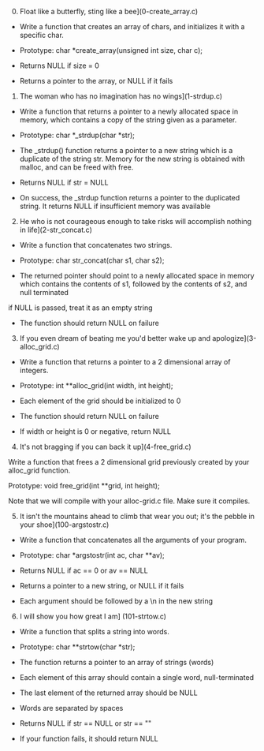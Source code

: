0. Float like a butterfly, sting like a bee](0-create_array.c)
                
                
- Write a function that creates an array of chars, and initializes it with a specific char.
                
                
- Prototype: char *create_array(unsigned int size, char c);
                
- Returns NULL if size = 0
                
- Returns a pointer to the array, or NULL if it fails
                
                
1. The woman who has no imagination has no wings](1-strdup.c)
                
                
- Write a function that returns a pointer to a newly allocated space in memory, which contains a copy of the string given as a parameter.
                
                
- Prototype: char *_strdup(char *str);
                
- The _strdup() function returns a pointer to a new string which is a duplicate of the string str. Memory for the new string is obtained with malloc, and can be freed with free.
                
- Returns NULL if str = NULL
                
- On success, the _strdup function returns a pointer to the duplicated string. It returns NULL if insufficient memory was available
                
                
2. He who is not courageous enough to take risks will accomplish nothing in life](2-str_concat.c)
                
                
- Write a function that concatenates two strings.
                
                
- Prototype: char str_concat(char s1, char s2);
                
- The returned pointer should point to a newly allocated space in memory which contains the contents of s1, followed by the contents of s2, and null terminated
                
if NULL is passed, treat it as an empty string
                
- The function should return NULL on failure
                
                
3. If you even dream of beating me you'd better wake up and apologize](3-alloc_grid.c)
                
                
- Write a function that returns a pointer to a 2 dimensional array of integers.
                
                
- Prototype: int **alloc_grid(int width, int height);
                
- Each element of the grid should be initialized to 0
                
- The function should return NULL on failure
                
- If width or height is 0 or negative, return NULL
                
                
4. It's not bragging if you can back it up](4-free_grid.c)
                
                
Write a function that frees a 2 dimensional grid previously created by your alloc_grid function.
                
                
Prototype: void free_grid(int **grid, int height);
                
Note that we will compile with your alloc-grid.c file. Make sure it compiles.
                
                
5. It isn't the mountains ahead to climb that wear you out; it's the pebble in your shoe](100-argstostr.c)
                
                
- Write a function that concatenates all the arguments of your program.
                
                
- Prototype: char *argstostr(int ac, char **av);
                
- Returns NULL if ac == 0 or av == NULL
                
- Returns a pointer to a new string, or NULL if it fails
                
- Each argument should be followed by a \n in the new string  
                
                
6. I will show you how great I am] (101-strtow.c)
                
                
- Write a function that splits a string into words.
                
                
- Prototype: char **strtow(char *str);
                
- The function returns a pointer to an array of strings (words)
                
- Each element of this array should contain a single word, null-terminated
                
- The last element of the returned array should be NULL
                
- Words are separated by spaces
                
- Returns NULL if str == NULL or str == ""
                
- If your function fails, it should return NULL
